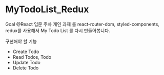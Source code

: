# MyTodoList_Redux
Goal
@React 입문 주차 개인 과제 를 react-router-dom, styled-components, redux를 사용해서 My Todo List 를 다시 만들어봅니다.

구현해야 할 기능
- Create Todo
- Read Todos, Todo
- Update Todo
- Delete Todo
